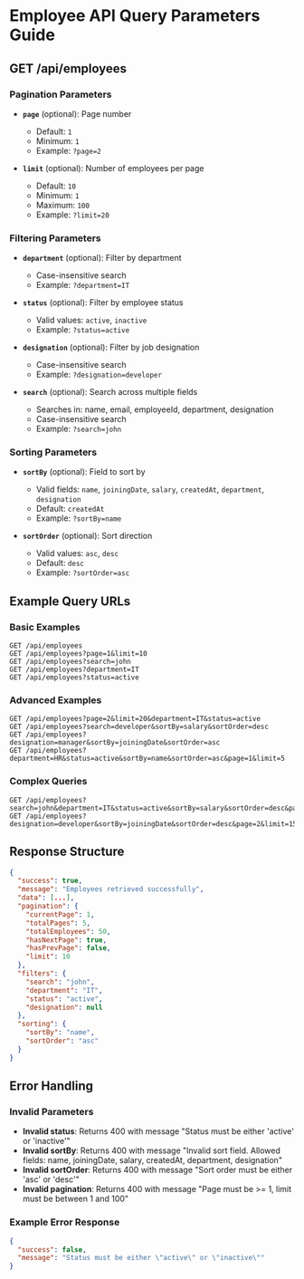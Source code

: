 # Employee API Query Parameters Guide

## GET /api/employees

### Pagination Parameters
- **`page`** (optional): Page number
  - Default: `1`
  - Minimum: `1`
  - Example: `?page=2`

- **`limit`** (optional): Number of employees per page
  - Default: `10`
  - Minimum: `1`
  - Maximum: `100`
  - Example: `?limit=20`

### Filtering Parameters
- **`department`** (optional): Filter by department
  - Case-insensitive search
  - Example: `?department=IT`

- **`status`** (optional): Filter by employee status
  - Valid values: `active`, `inactive`
  - Example: `?status=active`

- **`designation`** (optional): Filter by job designation
  - Case-insensitive search
  - Example: `?designation=developer`

- **`search`** (optional): Search across multiple fields
  - Searches in: name, email, employeeId, department, designation
  - Case-insensitive search
  - Example: `?search=john`

### Sorting Parameters
- **`sortBy`** (optional): Field to sort by
  - Valid fields: `name`, `joiningDate`, `salary`, `createdAt`, `department`, `designation`
  - Default: `createdAt`
  - Example: `?sortBy=name`

- **`sortOrder`** (optional): Sort direction
  - Valid values: `asc`, `desc`
  - Default: `desc`
  - Example: `?sortOrder=asc`

## Example Query URLs

### Basic Examples
```
GET /api/employees
GET /api/employees?page=1&limit=10
GET /api/employees?search=john
GET /api/employees?department=IT
GET /api/employees?status=active
```

### Advanced Examples
```
GET /api/employees?page=2&limit=20&department=IT&status=active
GET /api/employees?search=developer&sortBy=salary&sortOrder=desc
GET /api/employees?designation=manager&sortBy=joiningDate&sortOrder=asc
GET /api/employees?department=HR&status=active&sortBy=name&sortOrder=asc&page=1&limit=5
```

### Complex Queries
```
GET /api/employees?search=john&department=IT&status=active&sortBy=salary&sortOrder=desc&page=1&limit=10
GET /api/employees?designation=developer&sortBy=joiningDate&sortOrder=desc&page=2&limit=15
```

## Response Structure

```json
{
  "success": true,
  "message": "Employees retrieved successfully",
  "data": [...],
  "pagination": {
    "currentPage": 1,
    "totalPages": 5,
    "totalEmployees": 50,
    "hasNextPage": true,
    "hasPrevPage": false,
    "limit": 10
  },
  "filters": {
    "search": "john",
    "department": "IT",
    "status": "active",
    "designation": null
  },
  "sorting": {
    "sortBy": "name",
    "sortOrder": "asc"
  }
}
```

## Error Handling

### Invalid Parameters
- **Invalid status**: Returns 400 with message "Status must be either 'active' or 'inactive'"
- **Invalid sortBy**: Returns 400 with message "Invalid sort field. Allowed fields: name, joiningDate, salary, createdAt, department, designation"
- **Invalid sortOrder**: Returns 400 with message "Sort order must be either 'asc' or 'desc'"
- **Invalid pagination**: Returns 400 with message "Page must be >= 1, limit must be between 1 and 100"

### Example Error Response
```json
{
  "success": false,
  "message": "Status must be either \"active\" or \"inactive\""
}
``` 